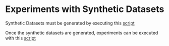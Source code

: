 # Experiments with Synthetic Datasets

Synthetic Datasets must be generated by executing this [script](./generate_synthetic_datasets.py)

Once the synthetic datasets are generated, experiments can be executed with this [script](./experiment_with_synthetic_datasets.py)

